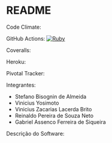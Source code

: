 # README

Code Climate:

GitHub Actions: [![Ruby](https://github.com/psrei/EP-ESI/actions/workflows/main.yml/badge.svg)](https://github.com/psrei/EP-ESI/actions/workflows/main.yml)

Coveralls:

Heroku:

Pivotal Tracker:

Integrantes:
  - Stefano Bisognin de Almeida
  - Vinicius Yosimoto
  - Vinicius Zacarias Lacerda Brito
  - Reinaldo Pereira de Souza Neto
  - Gabriel Assenco Ferreira de Siqueira
  
 Descrição do Software:
